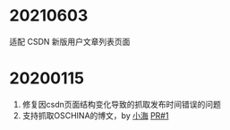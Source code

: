 # 20210603

适配 CSDN 新版用户文章列表页面

# 20200115

1. 修复因csdn页面结构变化导致的抓取发布时间错误的问题
2. 支持抓取OSCHINA的博文，by [小海](https://gitee.com/huhaitao) [PR#1](https://gitee.com/yadong.zhang/blog-hunter/pulls/1)
